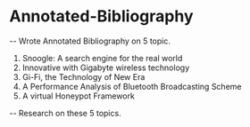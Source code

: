 # Annotated-Bibliography

-- Wrote Annotated Bibliography on 5 topic.

1. Snoogle: A search engine for the real world
2. Innovative with Gigabyte wireless technology
3. Gi-Fi, the Technology of New Era
4. A Performance Analysis of Bluetooth Broadcasting Scheme
5. A virtual Honeypot Framework

-- Research on these 5 topics.
